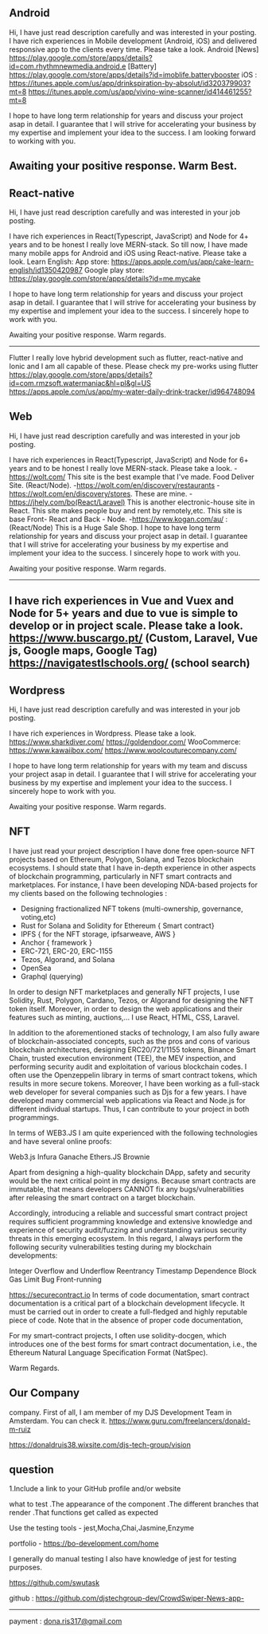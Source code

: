 ## Android ##
Hi, I have just read description carefully and was interested in your posting.
I have rich experiences in Mobile development (Android, iOS) and delivered responsive app to the clients every time. 
Please take a look.
Android
        [News]
        https://play.google.com/store/apps/details?id=com.rhythmnewmedia.android.e
        [Battery]
            https://play.google.com/store/apps/details?id=imoblife.batterybooster
        iOS : 
           https://itunes.apple.com/us/app/drinkspiration-by-absolut/id320379903?mt=8
        https://itunes.apple.com/us/app/vivino-wine-scanner/id414461255?mt=8

I hope to have long term relationship for years and discuss your project asap in detail.
I guarantee that I will strive for accelerating your business by my expertise and implement your idea to the success.
I am looking forward to working with you.

Awaiting your positive response.
Warm Best.
-------------------------------------
## React-native ##

Hi, I have just read description carefully and was interested in your job posting. 

I have rich experiences in React(Typescript, JavaScript) and Node for 4+ years and to be honest I really love MERN-stack.
So till now, I have made many mobile apps for Android and iOS using React-native.
Please take a look.
    Learn English:
                App store: https://apps.apple.com/us/app/cake-learn-english/id1350420987
                Google play store: https://play.google.com/store/apps/details?id=me.mycake

I hope to have long term relationship for years and discuss your project asap in detail.
I guarantee that I will strive for accelerating your business by my expertise and implement your idea to the success.
I sincerely hope to work with you.

Awaiting your positive response.
Warm regards.

-------------------------
Flutter
I really love hybrid development such as flutter, react-native and Ionic and I am all capable of these. 
Please check my pre-works using flutter
https://play.google.com/store/apps/details?id=com.rmzsoft.watermaniac&hl=pl&gl=US
https://apps.apple.com/us/app/my-water-daily-drink-tracker/id964748094


## Web ##
Hi, I have just read description carefully and was interested in your job posting. 

I have rich experiences in React(Typescript, JavaScript) and Node for 6+ years and to be honest I really love MERN-stack.
Please take a look.
    -https://wolt.com/
        This site is the best example that I've made. Food Deliver Site. (React/Node).
            -https://wolt.com/en/discovery/restaurants
            -https://wolt.com/en/discovery/stores. These are mine.
    -https://jhely.com/bo(React/Laravel)
        This is another electronic-house site in React. This site makes people buy and rent by remotely,etc.
        This site is base Front- React and Back - Node.
    -https://www.kogan.com/au/ : (React/Node)
        This is a Huge Sale Shop.
I hope to have long term relationship for years and discuss your project asap in detail.
I guarantee that I will strive for accelerating your business by my expertise and implement your idea to the success.
I sincerely hope to work with you.

Awaiting your positive response.
Warm regards.

-----------------------------------
I have rich experiences in Vue and Vuex and Node for 5+ years and due to vue is simple to develop or in project scale.
Please take a look.
 https://www.buscargo.pt/  (Custom, Laravel, Vue js, Google maps, Google Tag)
 https://navigatestlschools.org/ (school search)
-----------------------------------
## Wordpress ##
Hi, I have just read description carefully and was interested in your job posting. 

I have rich experiences in Wordpress.
Please take a look.
        https://www.sharkdiver.com/
        https://goldendoor.com/
    WooCommerce:
        https://www.kawaiibox.com/
        https://www.woolcouturecompany.com/

I hope to have long term relationship for years with my team and discuss your project asap in detail.
I guarantee that I will strive for accelerating your business by my expertise and implement your idea to the success.
I sincerely hope to work with you.

Awaiting your positive response.
Warm regards.

## NFT ##

I have just read your project description I have done free open-source NFT projects based on Ethereum, Polygon, Solana, and Tezos blockchain ecosystems.
I should state that I have in-depth experience in other aspects of blockchain programming, particularly in NFT smart contracts and marketplaces.
For instance, I have been developing NDA-based projects for my clients based on the following technologies :

- Designing fractionalized NFT tokens (multi-ownership, governance, voting,etc)
- Rust for Solana and Solidity for Ethereum { Smart contract}
- IPFS { for the NFT storage, ipfsarweave, AWS }
- Anchor { framework }
- ERC-721, ERC-20, ERC-1155
- Tezos, Algorand, and Solana
- OpenSea
- Graphql (querying)

In order to design NFT marketplaces and generally NFT projects, I use Solidity, Rust, Polygon, Cardano, Tezos, or Algorand for designing the
NFT token itself. Moreover, in order to design the web applications and their features such as minting, auctions,... I use React, HTML, CSS, Laravel.

In addition to the aforementioned stacks of technology, I am also fully aware of blockchain-associated concepts, such as the pros and cons of various blockchain architectures, designing ERC20/721/1155 tokens, Binance Smart Chain, trusted execution environment (TEE), the MEV inspection, and performing security audit and exploitation of various blockchain codes.
I often use the Openzeppelin library in terms of smart contract tokens, which results in more secure tokens.
Moreover, I have been working as a full-stack web developer for several companies such as Djs for a few years. I have developed many commercial web applications via React and Node.js for different individual startups. Thus, I can contribute to your project in both programmings.

In terms of WEB3.JS I am quite experienced with the following technologies and have several online proofs:

Web3.js
Infura
Ganache
Ethers.JS
Brownie

Apart from designing a high-quality blockchain DApp, safety and security would be the next critical point in my designs. Because smart contracts are immutable, that means developers CANNOT fix any bugs/vulnerabilities after releasing the smart contract on a target blockchain.

Accordingly, introducing a reliable and successful smart contract project requires sufficient programming knowledge and extensive knowledge and experience of security audit/fuzzing and understanding various security threats in this emerging ecosystem. In this regard, I always perform the following security vulnerabilities testing during my blockchain developments:

Integer Overflow and Underflow
Reentrancy
Timestamp Dependence
Block Gas Limit Bug
Front-running

https://securecontract.io
In terms of code documentation, smart contract documentation is a critical part of a blockchain development lifecycle. It must be carried out in order to create a full-fledged and highly reputable piece of code. Note that in the absence of proper code documentation,

For my smart-contract projects, I often use solidity-docgen, which introduces one of the best forms for smart contract documentation, i.e., the Ethereum Natural Language Specification Format (NatSpec).

Warm Regards.


## Our Company ##

company.
First of all, I am member of my DJS Development Team in Amsterdam. You can check it.
https://www.guru.com/freelancers/donald-m-ruiz

https://donaldruis38.wixsite.com/djs-tech-group/vision


## question ##
1.Include a link to your GitHub profile and/or website


what to test
.The appearance of the component
.The different branches that render
.That functions get called as expected

Use the testing tools - jest,Mocha,Chai,Jasmine,Enzyme

portfolio - https://bo-development.com/home
	
I generally do manual testing
I also have knowledge of jest for testing purposes.

https://github.com/swutask

github : https://github.com/djstechgroup-dev/CrowdSwiper-News-app-



-------------------------------------

payment : dona.ris317@gmail.com

